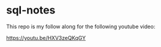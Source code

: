 # sql-notes
This repo is my follow along for the following youtube video:

https://youtu.be/HXV3zeQKqGY
